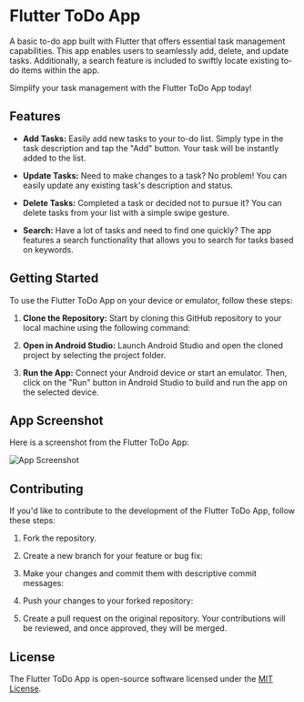# Flutter ToDo App

A basic to-do app built with Flutter that offers essential task management capabilities. This app enables users to seamlessly add, delete, and update tasks. Additionally, a search feature is included to swiftly locate existing to-do items within the app.

Simplify your task management with the Flutter ToDo App today!

## Features

- **Add Tasks:** Easily add new tasks to your to-do list. Simply type in the task description and tap the "Add" button. Your task will be instantly added to the list.

- **Update Tasks:** Need to make changes to a task? No problem! You can easily update any existing task's description and status.

- **Delete Tasks:** Completed a task or decided not to pursue it? You can delete tasks from your list with a simple swipe gesture.

- **Search:** Have a lot of tasks and need to find one quickly? The app features a search functionality that allows you to search for tasks based on keywords.

## Getting Started

To use the Flutter ToDo App on your device or emulator, follow these steps:

1. **Clone the Repository:** Start by cloning this GitHub repository to your local machine using the following command:

2. **Open in Android Studio:** Launch Android Studio and open the cloned project by selecting the project folder.

3. **Run the App:** Connect your Android device or start an emulator. Then, click on the "Run" button in Android Studio to build and run the app on the selected device.

## App Screenshot

Here is a screenshot from the Flutter ToDo App:

![App Screenshot](screenshots/Screenshot_20230830_193402.png)

## Contributing

If you'd like to contribute to the development of the Flutter ToDo App, follow these steps:

1. Fork the repository.

2. Create a new branch for your feature or bug fix:


3. Make your changes and commit them with descriptive commit messages:


4. Push your changes to your forked repository:


5. Create a pull request on the original repository. Your contributions will be reviewed, and once approved, they will be merged.

## License

The Flutter ToDo App is open-source software licensed under the [MIT License](LICENSE).


